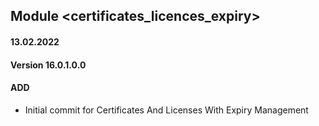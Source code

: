 ## Module <certificates_licences_expiry>

#### 13.02.2022
#### Version 16.0.1.0.0
#### ADD
- Initial commit for Certificates And Licenses With Expiry Management



